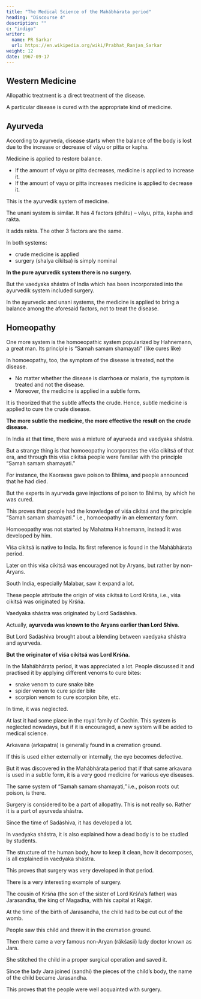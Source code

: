 ```yaml
---
title: "The Medical Science of the Mahábhárata period"
heading: "Discourse 4"
description: ""
c: "indigo"
writer:
  name: PR Sarkar
  url: https://en.wikipedia.org/wiki/Prabhat_Ranjan_Sarkar
weight: 12
date: 1967-09-17
---
```



## Western Medicine

Allopathic treatment is a direct treatment of the disease.

A particular disease is cured with the appropriate kind of medicine.


## Ayurveda

According to ayurveda, disease starts when the balance of the body is lost due to the increase or decrease of váyu or pitta or kapha.

Medicine is applied to restore balance.

- If the amount of váyu or pitta decreases, medicine is applied to increase it.
- If the amount of vayu or pitta increases medicine is applied to decrease it. 

This is the ayurvedik system of medicine.

The unani system is similar. It has 4 factors (dhátu) – váyu, pitta, kapha and rakta.

It adds rakta. The other 3 factors are the same. 

In both systems:
- crude medicine is applied
- surgery (shalya cikitsa) is simply nominal

**In the pure ayurvedik system there is no surgery.** 

But the vaedyaka shástra of India which has been incorporated into the ayurvedik system included surgery.

In the ayurvedic and unani systems, the medicine is applied to bring a balance among the aforesaid factors, not to treat the disease.


## Homeopathy

One more system is the homoeopathic system popularized by Hahnemann, a great man. Its principle is “Samah samam shamayati” (like cures like)

In homoeopathy, too, the symptom of the disease is treated, not the disease. 
- No matter whether the disease is diarrhoea or malaria, the symptom is treated and not the disease. 
- Moreover, the medicine is applied in a subtle form.

It is theorized that the subtle affects the crude. Hence, subtle medicine is applied to cure the crude disease.

**The more subtle the medicine, the more effective the result on the crude disease.**


In India at that time, there was a mixture of ayurveda and vaedyaka shástra.

But a strange thing is that homoeopathy incorporates the viśa cikitsá of that era, and through this viśa cikitsá people were familiar with the principle “Samah samam shamayati.” 

For instance, the Kaoravas gave poison to Bhiima, and people announced that he had died.

But the experts in ayurveda gave injections of poison to Bhiima, by which he was cured.

This proves that people had the knowledge of viśa cikitsá and the principle “Samah samam shamayati.” i.e., homoeopathy in an elementary form. 

Homoeopathy was not started by Mahatma Hahnemann, instead it was developed by him.

Viśa cikitsá is native to India. Its first reference is found in the Mahábhárata period.

Later on this viśa cikitsá was encouraged not by Aryans, but rather by non-Aryans.

South India, especially Malabar, saw it expand a lot.

These people attribute the origin of viśa cikitsá to Lord Krśńa, i.e., viśa cikitsá was originated by Krśńa.

Vaedyaka shástra was originated by Lord Sadáshiva.

Actually, **ayurveda was known to the Aryans earlier than Lord Shiva**. 

But Lord Sadáshiva brought about a blending between vaedyaka shástra and ayurveda.

**But the originator of viśa cikitsá was Lord Krśńa.**

In the Mahábhárata period, it was appreciated a lot. People discussed it and practised it by applying different venoms to cure bites:
- snake venom to cure snake bite
- spider venom to cure spider bite
- scorpion venom to cure scorpion bite, etc. 

In time, it was neglected.

At last it had some place in the royal family of Cochin. This system is neglected nowadays, but if it is encouraged, a new system will be added to medical science.


Arkavana (arkapatra) is generally found in a cremation ground.

If this is used either externally or internally, the eye becomes defective.

But it was discovered in the Mahábhárata period that if that same arkavana is used in a subtle form, it is a very good medicine for various eye diseases.

The same system of “Samah samam shamayati,” i.e., poison roots out poison, is there.


Surgery is considered to be a part of allopathy. This is not really so. Rather it is a part of ayurveda shástra.

Since the time of Sadáshiva, it has developed a lot.

In vaedyaka shástra, it is also explained how a dead body is to be studied by students.

The structure of the human body, how to keep it clean, how it decomposes, is all explained in vaedyaka shástra. 

This proves that surgery was very developed in that period.

There is a very interesting example of surgery.

The cousin of Krśńa (the son of the sister of Lord Krśńa’s father) was Jarasandha, the king of Magadha, with his capital at Rajgir.

At the time of the birth of Jarasandha, the child had to be cut out of the womb.

People saw this child and threw it in the cremation ground.

Then there came a very famous non-Aryan (rákśasii) lady doctor known as Jara.

She stitched the child in a proper surgical operation and saved it.

Since the lady Jara joined (sandhi) the pieces of the child’s body, the name of the child became Jarasandha.

This proves that the people were well acquainted with surgery.
